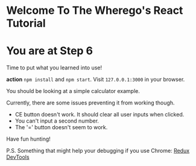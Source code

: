 # Welcome To The Wherego's React Tutorial

# You are at Step 6 

Time to put what you learned into use!

**action** `npm install` and `npm start`. Visit `127.0.0.1:3000` in your browser.

You should be looking at a simple calculator example.

Currently, there are some issues preventing it from working though.

* CE button doesn't work. It should clear all user inputs when clicked.
* You can't input a second number.
* The '=' button doesn't seem to work.

Have fun hunting!

P.S. Something that might help your debugging if you use Chrome: [Redux DevTools](https://chrome.google.com/webstore/detail/redux-devtools/lmhkpmbekcpmknklioeibfkpmmfibljd?hl=en)

